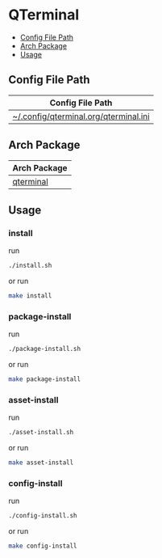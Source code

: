 

# QTerminal

* [Config File Path](#config-file-path)
* [Arch Package](#arch-package)
* [Usage](#usage)




## Config File Path

| Config File Path |
| ---------------- |
| [~/.config/qterminal.org/qterminal.ini](./asset/overlay/etc/skel/.config/qterminal.org/qterminal.ini) |




## Arch Package

| Arch Package |
| ------------ |
| [qterminal](https://archlinux.org/packages/extra/x86_64/qterminal/) |




## Usage


### install

run

``` sh
./install.sh
```

or run

``` sh
make install
```


### package-install

run

``` sh
./package-install.sh
```

or run

``` sh
make package-install
```


### asset-install

run

``` sh
./asset-install.sh
```

or run

``` sh
make asset-install
```


### config-install

run

``` sh
./config-install.sh
```

or run

``` sh
make config-install
```
